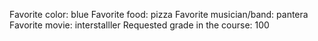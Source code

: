 Favorite color: blue
Favorite food: pizza 
Favorite musician/band:  pantera
Favorite movie: interstalller 
Requested grade in the course: 100
